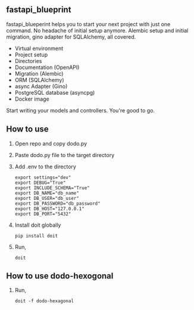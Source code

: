 ## fastapi_blueprint
fastapi_blueperint helps you to start your next project with just one command. No headache of initial setup anymore. Alembic setup and initial migration, gino adapter for SQLAlchemy, all covered.
- Virtual environment
- Project setup
- Directories
- Documentation (OpenAPI)
- Migration (Alembic)
- ORM (SQLAlchemy)
- async Adapter (Gino)
- PostgreSQL database (asyncpg)
- Docker image

Start writing your models and controllers. You're good to go.
## How to use
1. Open repo and copy dodo.py 
2. Paste dodo.py file to the target directory
3. Add .env to the directory
   ```
   export settings="dev"
   export DEBUG="True"
   export INCLUDE_SCHEMA="True"
   export DB_NAME="db_name"
   export DB_USER="db_user"
   export DB_PASSWORD="db_password"
   export DB_HOST="127.0.0.1"
   export DB_PORT="5432"
   ```

4. Install doit globally
    ```
    pip install doit
    ```
5. Run,
    ```
    doit
    ```
## How to use dodo-hexogonal
1. Run,
   ```
   doit -f dodo-hexagonal
   ```